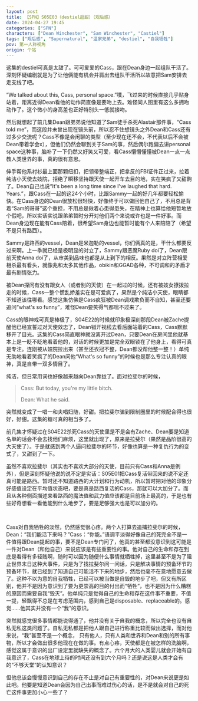 ```yaml
---
layout: post
title: 【SPN】S05E03（destiel超甜）（观后感）
date: 2024-04-27 19:45
categories: ["SPN"]
characters: ["Dean Winchester", "Sam Winchester", "Castiel"]
tags: ["观后感", "Supernatural", "温家兄弟", "destiel", "自我牺牲"]
pov: 第一人称视角
origin: 个站
---
```


这集的destiel可真是太甜了。可可爱爱的Cass，跟在Dean身边一起组队干活了。深刻怀疑编剧就是为了让他俩能有机会并肩出去组队干活所以故意把Sam安排去走支线了吧。

“We talked about this, Cass, personal space.”噗，飞过来的时候直接几乎贴身站着，距离近得Dean看他的动作简直像是要吻上去。难怪同人图里有这么多拥吻动作了。这个微小的身高差也正好特别头一低就接吻。

然后就想起了前几集Dean跟弟弟说他知道了Sam徒手杀死Alastair那件事，“Cass told me”，而这段并未曾出现在镜头前，所以忍不住想镜头之外Dean和Cass还有过多少交流呢？Cass不像是会闲聊的类型（至少现在还不会，不代表以后不会被Dean带着学会x），但他们仍然会聊到关于Sam的事，然后偶尔跑偏去讲personal space这种事，脑补了一下仍然又好笑又可爱，看Cass懵懵懂懂被Dean一点一点教人类世界的事，真的很有意思。

伸手帮他系衬衫最上面那颗纽扣，把领带整端正，把拿反的FBI证件正过来，拉着纯洁小天使去妓院，拒绝了瞬移坚持跟天使一起开车去目的地，实在笑疯了又甜齁了。Dean自己也说“It's been a long time since I've laughed that hard. Years.”，跟Cass在一起的这24个小时，比跟Sammy一起的好几年都要轻松愉快。在Cass身边的Dean很放松很轻快，好像终于可以做回他自己了，不用总是背着“Sam的哥哥”这个重担，不用总是揪着心患得患失，在精神上也算给他短暂地放个假吧，所以实话实说跟弟弟暂时分开对他们两个来说或许也是一件好事。而Dean身边现在能有Cass陪着，很希望Sam身边也能暂时能有个人来陪陪了（希望不是只有路西）。

Sammy是路西的vessel，Dean是米迦勒的vessel，你们俩真的是，干什么都要反过来啊。上一季就已经是极明显的对立了，Sammy跟恶魔Ruby doi了，Dean跟前天使Anna doi了，从审美到品味也都是从上到下的相反。果然是对立阵营相爱相杀最有看头，就像兆和太多其他作品，obikin和GGAD各种，不可调和的矛盾才最有剧情张力。

被Dean探问有没有跟女人（或者别的天使）在一起过的时候，还有被妓女撩拨拉走的时候，Cass一整个慌乱娇羞实在是可爱疯了，果然是个纯洁小天使，眼睛都不知道该往哪看。感觉这集仿佛是Cass疯狂被Dean调戏欺负而不自知，甚至还要追问“what's so funny”，难怪Dean要笑得气都喘不过来了。

Cass的眼神戏可真是棒极了，S04E22的时候就印象极深刻那段Dean被Zache提醒他已经宣誓过对天使效忠了，Dean错开视线去看后面站着的Cass，Cass默默移开了目光。这集的Cass简直眼神就没离开过Dean，只要Dean在房间里他就基本上是一眨不眨地看着他的，对话的时候更加是完全双眼锁在了他身上，看得可真是专注。连刚被从妓院拉出来（甚至还衣冠不整，Dean都没帮他整一整！）单纯无助地看着笑疯了的Dean问他“What's so funny”的时候也是那么专注认真的眼神，真是自带一双多情目了。

纯洁，但日常用词也好像越来越向Dean靠拢了。面对拉斐尔的时候，

> Cass: But today, you're my little bitch.
>
> Dean: What he said.

突然就变成了一唱一和夫唱妇随，好甜。把拉斐尔骗到限制圈里的时候配合得也很好，好甜。这集的糖可真的相当多了。

前几集才怀疑过在S04E22杀死Cass的天使里是不是会有Zache、Dean要是知道名单的话会不会去找他们麻烦，这里就出现了，原来是拉斐尔（果然是品阶很高的大天使了）。于是就感到两个人逼问拉斐尔的环节，好像也算是一种复仇行为的变式了，又甜到了一下。

虽然不喜欢拉斐尔（其实也不喜欢大部分的天使，目前只有Cass和Anna是例外），但是深刻怀疑他说的说不定是实话：S05E01把Cass复活带回来的说不定还真可能是路西。暂时还不知道路西的大计划和行为动机，所以暂时把对他的印象分好感值设定在平均值状态吧，要是真是路西复活的Cass，那就可以大加分了。而且从各种侧面描述来看路西的魔法值和武力值应该都是目前场上最高的，于是也有些好奇想看一看他能到什么地步了，要是足够强大也是可以加分的。

<br>

Cass对自我牺牲的淡然，仍然感觉很心疼。两个人打算去追捕拉斐尔的时候，Dean：“我们能活下来吗？”Cass：“你能。”语调平淡得好像自己的死完全不是一件值得跟Dean提起的事，要不是Dean专门问了，他真的甚至都没意识到这可能是一件对Dean（和他自己）来说应该是有些重要性的事。他对自己的生命和存在到底是看得有多轻贱啊，随时可以因为随便什么事情就牺牲掉，这里甚至不是为了阻止世界末日这种大事件，只是为了找拉斐尔问一问话，只是解决事情的预备环节的预备环节，就已经到了知道自己可能活不下来的地步，然后也毫不在意地愿意去做了。这种不以为意的自我牺牲，已经可以被当做是自毁的地步了吧，但又有所区别，他并不是因为意识到了要为更崇高的目的付出而“牺牲”，也不是因为什么糟糕的原因而需要自我“毁灭”。他单纯只是觉得自己的生命和存在这件事不重要，不值一提，轻飘得不总是在考虑范围内，感到自己是disposable、replaceable的。感觉……他其实并没有一个“我”的意识。

突然就感觉很多事情都能说得通了，他并没有关于自我的概念，所以完全也没有自私无私这类问题了。自私无私都是把他人跟自己进行称重比较而做出选择，而对他来说，“我”甚至不是一个概念， 只有他人，只有人类和世界和Dean和别的所有事物，所以才会做出很多他现在在做的事。有点心疼，天使都是在被怎样的洗脑啊，感觉这属于意识的出厂设定里就缺失的概念了。六个月大的人类婴儿就会开始有自我意识了，Cass在地球上待的时间还没有到六个月吗？还是说这是人类才会有的“不够天堂”的认知意识？

但他总该会慢慢意识到自己的存在不止是对自己有重要性的，对Dean来说更是如此吧。他要是知道Dean会因为自己出事而难过伤心的话，是不是就会对自己的死亡这件事更加小心一些了？

